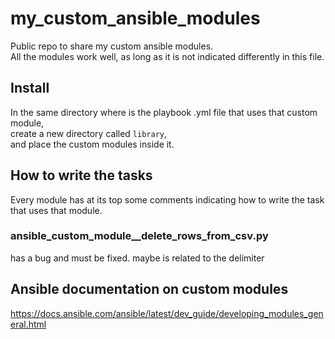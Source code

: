 # my_custom_ansible_modules
Public repo to share my custom ansible modules.<br>
All the modules work well, as long as it is not indicated differently in this file.

## Install

In the same directory where is the playbook .yml file that uses that custom module,<br>
create a new directory called `library`,<br>
and place the custom modules inside it.

## How to write the tasks

Every module has at its top some comments indicating how to write the task that uses that module.

### ansible_custom_module__delete_rows_from_csv.py
has a bug and must be fixed. maybe is related to the delimiter

## Ansible documentation on custom modules

https://docs.ansible.com/ansible/latest/dev_guide/developing_modules_general.html
